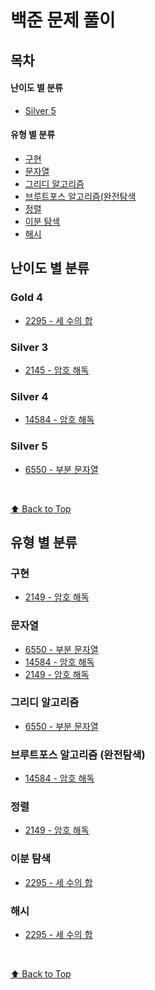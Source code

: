 # 백준 문제 풀이

## 목차

#### 난이도 별 분류

- [Silver 5](#silver-5)

#### 유형 별 분류

- [구현](#구현)
- [문자열](#문자열)
- [그리디 알고리즘](#그리디-알고리즘)
- [브루트포스 알고리즘(완전탐색](#브루트포스-알고리즘-완전탐색)
- [정렬](#정렬)
- [이분 탐색](#이분-탐색)
- [해시](#해시)

## 난이도 별 분류

### Gold 4

- [2295 - 세 수의 합](./Gold4/2295_세%20수의%20합/problem.md)

### Silver 3

- [2145 - 암호 해독](./Silver3/2149_암호%20해독/problem.md)

### Silver 4

- [14584 - 암호 해독](./Silver4/14584_암호%20해독/problem.md)

### Silver 5

- [6550 - 부분 문자열](./Silver5/6550_부분%20문자열/problem.md)

<br />

[⬆ Back to Top](#목차)
<br />

## 유형 별 분류

### 구현

- [2149 - 암호 해독](./Silver3/2149_암호%20해독/problem.md)

### 문자열

- [6550 - 부분 문자열](./Silver5/6550_부분%20문자열/problem.md)
- [14584 - 암호 해독](./Silver4/14584_암호%20해독/problem.md)
- [2149 - 암호 해독](./Silver3/2149_암호%20해독/problem.md)

### 그리디 알고리즘

- [6550 - 부분 문자열](./Silver5/6550_부분%20문자열/problem.md)

### 브루트포스 알고리즘 (완전탐색)

- [14584 - 암호 해독](./Silver4/14584_암호%20해독/problem.md)

### 정렬

- [2149 - 암호 해독](./Silver3/2149_암호%20해독/problem.md)

### 이분 탐색

- [2295 - 세 수의 합](./Gold4/2295_세%20수의%20합/problem.md)

### 해시

- [2295 - 세 수의 합](./Gold4/2295_세%20수의%20합/problem.md)

<br />

[⬆ Back to Top](#목차)
<br />
